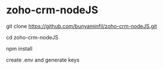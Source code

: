 # zoho-crm-nodeJS
git clone https://github.com/bunyaminfil/zoho-crm-nodeJS.git

cd zoho-crm-nodeJS

npm install

create .env and generate keys

